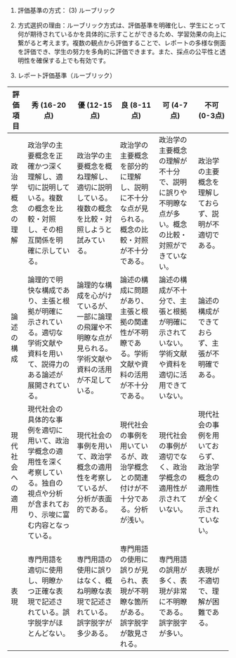 1. 評価基準の方式： (3) ルーブリック

2. 方式選択の理由：ルーブリック方式は、評価基準を明確化し、学生にとって何が期待されているかを具体的に示すことができるため、学習効果の向上に繋がると考えます。複数の観点から評価することで、レポートの多様な側面を評価でき、学生の努力を多角的に評価できます。また、採点の公平性と透明性を確保する上でも有効です。

3. レポート評価基準（ルーブリック）

| 評価項目 | 秀 (16-20点) | 優 (12-15点) | 良 (8-11点) | 可 (4-7点) | 不可 (0-3点) |
|---|---|---|---|---|---|
| 政治学概念の理解 | 政治学の主要概念を正確かつ深く理解し、適切に説明している。複数の概念を比較・対照し、その相互関係を明確に示している。 | 政治学の主要概念を概ね理解し、適切に説明している。複数の概念を比較・対照しようと試みている。 | 政治学の主要概念を部分的に理解し、説明に不十分な点が見られる。概念の比較・対照が不十分である。 | 政治学の主要概念の理解が不十分で、説明に誤りや不明瞭な点が多い。概念の比較・対照ができていない。 | 政治学の主要概念を理解しておらず、説明が不適切である。 |
| 論述の構成 | 論理的で明快な構成であり、主張と根拠が明確に示されている。適切な学術文献や資料を用いて、説得力のある論述が展開されている。 | 論理的な構成を心がけているが、一部に論理の飛躍や不明瞭な点が見られる。学術文献や資料の活用が不足している。 | 論述の構成に問題があり、主張と根拠の関連性が不明瞭である。学術文献や資料の活用が不十分である。 | 論述の構成が不十分で、主張と根拠が明確に示されていない。学術文献や資料を適切に活用できていない。 | 論述の構成ができておらず、主張が不明確である。 |
| 現代社会への適用 | 現代社会の具体的な事例を適切に用いて、政治学概念の適用性を深く考察している。独自の視点や分析が含まれており、示唆に富む内容となっている。 | 現代社会の事例を用いて、政治学概念の適用性を考察しているが、分析が表面的である。 | 現代社会の事例を用いているが、政治学概念との関連付けが不十分である。分析が浅い。 | 現代社会の事例が適切でなく、政治学概念の適用性が示されていない。 | 現代社会の事例を用いておらず、政治学概念の適用性が全く示されていない。 |
| 表現 | 専門用語を適切に使用し、明瞭かつ正確な表現で記述されている。誤字脱字がほとんどない。 | 専門用語の使用に誤りはなく、概ね明瞭な表現で記述されている。誤字脱字が多少ある。 | 専門用語の使用に誤りが見られ、表現が不明瞭な箇所がある。誤字脱字が散見される。 | 専門用語の誤用が多く、表現が非常に不明瞭である。誤字脱字が多い。 | 表現が不適切で、理解が困難である。 |
